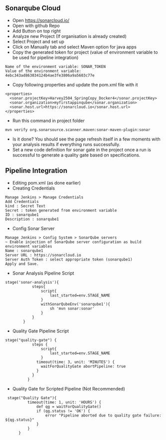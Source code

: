 ## Sonarqube Cloud
* Open https://sonarcloud.io/
* Open with github Repo
* Add Button on top right
* Analyze new Project (If organisation is already created)
* Select Project and set up
* Click on Manually tab and select Maven option for java apps
* Copy the generated token for project (value of environment variable to be used for pipeline integration)
```
Name of the environment variable: SONAR_TOKEN 
Value of the environment variable: 4ebc343ad863034124b4ae3fe3806a9a5603c77e
```
* Copy following properties and update the pom.xml file with it
```
<properties>
  <sonar.projectKey>Harvey2504_SpringCopy_Docker4</sonar.projectKey>
  <sonar.organization>myfirstappinqube</sonar.organization>
  <sonar.host.url>https://sonarcloud.io</sonar.host.url>
</properties>
```
* Run this command in project folder
```
mvn verify org.sonarsource.scanner.maven:sonar-maven-plugin:sonar
```
* Is it done? You should see the page refresh itself in a few moments with your analysis results if everything runs successfully.
* Set a new code definition for sonar gate in the project once a run is successful to generate a quality gate based on specifications. 


## Pipeline Integration
* Editing pom.xml (as done earlier)
* Creating Credentials
```
Manage Jenkins > Manage Credentials 
Add Credentials
kind : Secret Text
Secret : token generated from environment variable
ID : sonarqube1
Description : sonarqube1
```
* Config Sonar Server
```
Manage Jenkins > Config System > SonarQube servers
~ Enable injection of SonarQube server configuration as build environment variables
Name : sonarqube1
Server URL : https://sonarcloud.io
Server Auth Token : select appropriate token (sonarqube1)
Apply and Save.
```
* Sonar Analysis Pipeline Script
```
stage('sonar-analysis'){
            steps{
                script{
                    last_started=env.STAGE_NAME
                }
                withSonarQubeEnv('sonarqube1'){
                    sh 'mvn sonar:sonar'
                }
            }
        }
```
* Quality Gate Pipeline Script
```
stage("quality-gate") {
            steps {
                script{
                    last_started=env.STAGE_NAME
                }
              timeout(time: 3, unit: 'MINUTES') {
                waitForQualityGate abortPipeline: true
              }
            }
          }
```
* Quality Gate for Scripted Pipeline (Not Recommended)
```
 stage("Quality Gate"){
          timeout(time: 1, unit: 'HOURS') {
              def qg = waitForQualityGate()
              if (qg.status != 'OK') {
                  error "Pipeline aborted due to quality gate failure: ${qg.status}"
              }
          }
      }
```